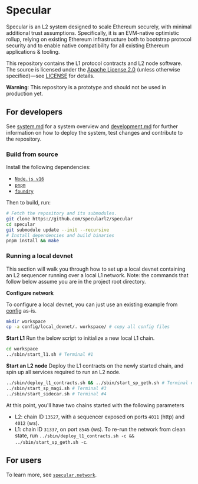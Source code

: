 # Specular

Specular is an L2 system designed to scale Ethereum securely, with minimal additional trust assumptions. Specifically, it is an EVM-native optimistic rollup, relying on existing Ethereum infrastructure both to bootstrap protocol security and to enable native compatibility for all existing Ethereum applications & tooling.

This repository contains the L1 protocol contracts and L2 node software. The source is licensed under the [Apache License 2.0](https://www.apache.org/licenses/LICENSE-2.0) (unless otherwise specified)—see <a href="./LICENSE.md">LICENSE</a> for details.

**Warning**: This repository is a prototype and should not be used in production yet.

## For developers

See <a href="./docs/system.md">system.md</a> for a system overview and <a href="./docs/development.md">development.md</a> for further information on how to deploy the system, test changes and contribute to the repository.

### Build from source

Install the following dependencies:
- [`Node.js v16`](https://nodejs.org/en/)
- [`pnpm`](https://pnpm.io/installation#using-corepack)
- [`foundry`](https://book.getfoundry.sh/getting-started/installation)

Then to build, run:
```sh
# Fetch the repository and its submodules.
git clone https://github.com/specularl2/specular
cd specular
git submodule update --init --recursive
# Install dependencies and build binaries
pnpm install && make
```

### Running a local devnet

This section will walk you through how to set up a local devnet containing an L2 sequencer running over a local L1 network.
Note: the commands that follow below assume you are in the project root directory.

**Configure network**

To configure a local devnet, you can just use an existing example from <a href="./config/">config</a> as-is.
```sh
mkdir workspace
cp -a config/local_devnet/. workspace/ # copy all config files
```

**Start L1**
Run the below script to initialize a new local L1 chain.
```sh
cd workspace
../sbin/start_l1.sh # Terminal #1
```

**Start an L2 node**
Deploy the L1 contracts on the newly started chain, and spin up all services required to run an L2 node.
```sh
../sbin/deploy_l1_contracts.sh && ../sbin/start_sp_geth.sh # Terminal #2
../sbin/start_sp_magi.sh # Terminal #3
../sbin/start_sidecar.sh # Terminal #4
```

At this point, you'll have two chains started with the following parameters
- L2: chain ID `13527`, with a sequencer exposed on ports `4011` (http) and `4012` (ws).
- L1: chain ID `31337`, on port `8545` (ws).
To re-run the network from clean state, run `../sbin/deploy_l1_contracts.sh -c && ../sbin/start_sp_geth.sh -c`.

## For users
To learn more, see [`specular.network`](https://specular.network/).
